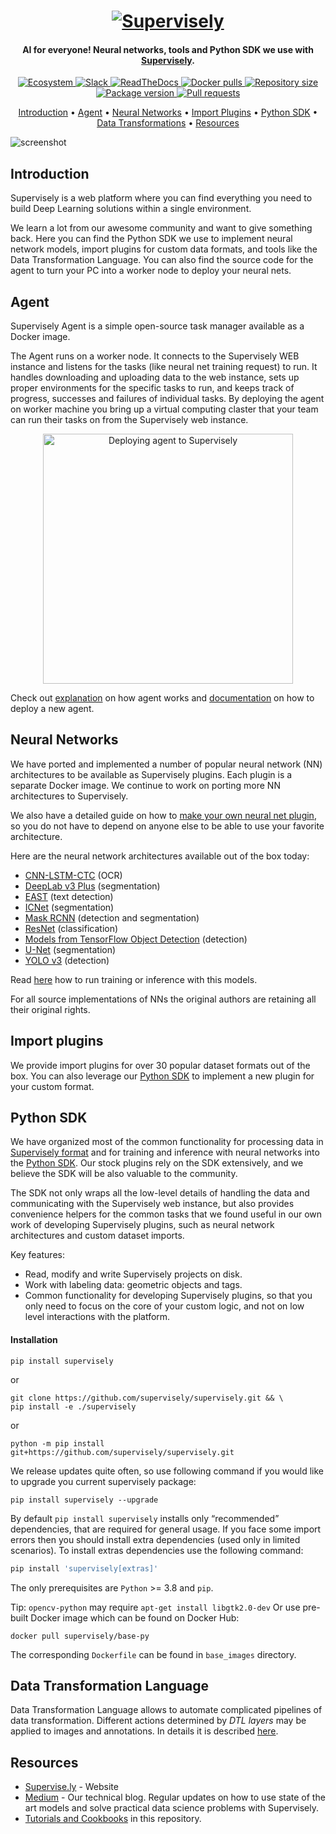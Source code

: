<h1 align="center">
  <a href="https://supervise.ly"><img alt="Supervisely" title="Supervisely" src="https://i.imgur.com/B276eMS.png"></a>
</h1>

<h4 align="center">AI for everyone! Neural networks, tools and Python SDK we use with <a href="https://supervise.ly">
Supervisely</a>.</h4>

<p align="center">
  <a href="https://ecosystem.supervise.ly" target="_blank"> <img src="https://img.shields.io/badge/supervisely-ecosystem-brightgreen" alt="Ecosystem"> </a>
  <a href="https://supervise.ly/slack" target="_blank"> <img src="https://img.shields.io/badge/slack-chat-green.svg?logo=slack" alt="Slack"> </a>
  <a href="https://supervisely.readthedocs.io/en/latest/" target="_blank"> <img src="https://readthedocs.org/projects/supervisely/badge/?version=latest" alt="ReadTheDocs"> </a>
  <a href="~~https://hub.docker.com/r/supervisely/base-py-sdk/~~" target="_blank"> <img src="https://img.shields.io/docker/pulls/supervisely/supervisely.svg" alt="Docker pulls"> </a>
  <a href="https://github.com/supervisely/supervisely" target="_blank"> <img src="https://img.shields.io/github/repo-size/supervisely/supervisely.svg" alt="Repository size"> </a>
  <a href="https://pypi.org/project/supervisely" target="_blank"> <img src="https://img.shields.io/pypi/v/supervisely?color=%2334D058&label=pypi%20package" alt="Package version"> </a>
  <a href="https://github.com/supervisely/supervisely/pulls" target="_blank"> <img src="https://img.shields.io/badge/PRs-welcome-brightgreen.svg" alt="Pull requests"> </a>
</p>


<p align="center">
  <a href="#introduction">Introduction</a> •
  <a href="#agent">Agent</a> •
  <a href="#neural-networks">Neural Networks</a> •
  <a href="#import-plugins">Import Plugins</a> •
  <a href="#python-sdk">Python SDK</a> •
  <a href="#data-transformation-language">Data Transformations</a> •
  <a href="#resources">Resources</a>
</p>

![screenshot](https://i.imgur.com/5dzQrrA.gif)

## Introduction

Supervisely is a web platform where you can find everything you need to build Deep Learning solutions within a single
environment.

We learn a lot from our awesome community and want to give something back. Here you can find the Python SDK we use to
implement neural network models, import plugins for custom data formats, and tools like the Data Transformation
Language. You can also find the source code for the agent to turn your PC into a worker node to deploy your neural nets.

## Agent

Supervisely Agent is a simple open-source task manager available as a Docker image.

The Agent runs on a worker node. It connects to the Supervisely WEB instance and listens for the tasks (like neural net
training request) to run. It handles downloading and uploading data to the web instance, sets up proper environments for
the specific tasks to run, and keeps track of progress, successes and failures of individual tasks. By deploying the
agent on worker machine you bring up a virtual computing claster that your team can run their tasks on from the
Supervisely web instance.

<p align="center">
<img src="https://gblobscdn.gitbook.com/assets%2F-M4BHwRbuyIoH-xoF3Gv%2F-M5JQKcQ0OcHshO-q9Kz%2F-M5JQLtrAGKs7RWLDVdA%2Fagent-diagramm.png" alt="Deploying agent to Supervisely" width="400" />
</p>

Check out [explanation](https://github.com/supervisely/agent) on how agent works
and [documentation](https://docs.supervise.ly/customization/agents) on how to deploy a new agent.

## Neural Networks

We have ported and implemented a number of popular neural network (NN)
architectures to be available as Supervisely plugins. Each plugin is a separate Docker image. We continue to work on
porting more NN architectures to Supervisely.

We also have a detailed guide on how
to [make your own neural net plugin](./help/tutorials/03_custom_neural_net_plugin/custom_nn_plugin.md), so you do not
have to depend on anyone else to be able to use your favorite architecture.

Here are the neural network architectures available out of the box today:

* [CNN-LSTM-CTC](./nn/cnn_lstm_ctc) (OCR)
* [DeepLab v3 Plus](./plugins/nn/deeplab_v3plus) (segmentation)
* [EAST](./plugins/nn/east) (text detection)
* [ICNet](./plugins/nn/icnet) (segmentation)
* [Mask RCNN](./plugins/nn/mask_rcnn_matterport) (detection and segmentation)
* [ResNet](./plugins/nn/resnet_classifier) (classification)
* [Models from TensorFlow Object Detection](./plugins/nn/tf_object_detection) (detection)
* [U-Net](./plugins/nn/unet_v2) (segmentation)
* [YOLO v3](./plugins/nn/yolo_v3) (detection)

Read [here](https://docs.new.supervise.ly/neural-networks/overview/overview/) how to run training or inference with this
models.

For all source implementations of NNs the original authors are retaining all their original rights.

## Import plugins

We provide import plugins for over 30 popular dataset formats out of the box. You can also leverage
our [Python SDK](#python-sdk) to implement a new plugin for your custom format.

## Python SDK

We have organized most of the common functionality for processing data in
[Supervisely format](https://docs.supervise.ly/ann_format/) and for training and inference with neural networks into
the [Python SDK](./supervisely_lib). Our stock plugins rely on the SDK extensively, and we believe the SDK will be also
valuable to the community.

The SDK not only wraps all the low-level details of handling the data and communicating with the Supervisely web
instance, but also provides convenience helpers for the common tasks that we found useful in our own work of developing
Supervisely plugins, such as neural network architectures and custom dataset imports.

Key features:

* Read, modify and write Supervisely projects on disk.
* Work with labeling data: geometric objects and tags.
* Common functionality for developing Supervisely plugins, so that you only need to focus on the core of your custom
  logic, and not on low level interactions with the platform.

#### Installation

```
pip install supervisely
```

or

```
git clone https://github.com/supervisely/supervisely.git && \
pip install -e ./supervisely
```

or

```
python -m pip install git+https://github.com/supervisely/supervisely.git
```

We release updates quite often, so use following command if you would like to upgrade you current supervisely package:

```
pip install supervisely --upgrade
```

By default `pip install supervisely` installs only “recommended” dependencies, that are required for general usage. If
you face some import errors then you should install extra dependencies (used only in limited scenarios). To install
extras dependencies use the following command:

```bash
pip install 'supervisely[extras]'
```

The only prerequisites are `Python` >= 3.8 and `pip`.

Tip: `opencv-python` may require `apt-get install libgtk2.0-dev` Or use pre-built Docker image which can be found on
Docker Hub:

```docker pull supervisely/base-py```

The corresponding `Dockerfile` can be found in `base_images` directory.

## Data Transformation Language

Data Transformation Language allows to automate complicated pipelines of data transformation. Different actions
determined by *DTL layers* may be applied to images and annotations. In details it is
described [here](https://docs.new.supervise.ly/export/).

## Resources

- [Supervise.ly](https://supervise.ly) - Website
- [Medium](https://medium.com/@deepsystems) - Our technical blog. Regular updates on how to use state of the art models
  and solve practical data science problems with Supervisely.
- [Tutorials and Cookbooks](./help) in this repository.
